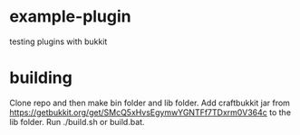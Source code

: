 # example-plugin
testing plugins with bukkit
# building
Clone repo and then make bin folder and lib folder.
Add craftbukkit jar from https://getbukkit.org/get/SMcQ5xHvsEgymwYGNTFf7TDxrm0V364c to the lib folder.
Run ./build.sh or build.bat.
